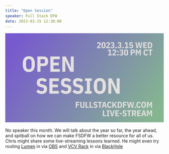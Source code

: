 ```yaml
---
title: "Open Session"
speaker: Full Stack DFW
date: 2023-03-15 12:30:00
---
```


![banner](/20230315.jpg)

No speaker this month.  We will talk about the year so far, the year ahead, and spitball on how we can make FSDFW a better resource for all of us.  Chris might share some live-streaming lessons learned.  He might even try routing [Lumen](https://lumen-app.com/) in via [OBS](https://obsproject.com/) and [VCV Rack](https://vcvrack.com/) in via [BlackHole](https://existential.audio/blackhole/.)
